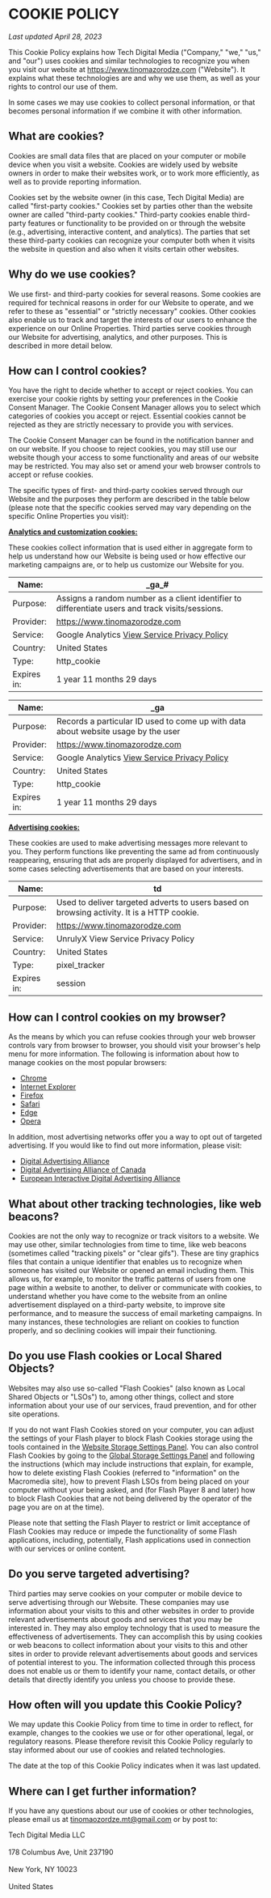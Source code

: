 # COOKIE POLICY

_Last updated April 28, 2023_

This Cookie Policy explains how Tech Digital Media ("Company," "we," "us," and "our") uses cookies and similar technologies to recognize you when you visit our website at https://www.tinomazorodze.com ("Website"). It explains what these technologies are and why we use them, as well as your rights to control our use of them.

In some cases we may use cookies to collect personal information, or that becomes personal information if we combine it with other information.

## What are cookies?

Cookies are small data files that are placed on your computer or mobile device when you visit a website. Cookies are widely used by website owners in order to make their websites work, or to work more efficiently, as well as to provide reporting information.

Cookies set by the website owner (in this case, Tech Digital Media) are called "first-party cookies." Cookies set by parties other than the website owner are called "third-party cookies." Third-party cookies enable third-party features or functionality to be provided on or through the website (e.g., advertising, interactive content, and analytics). The parties that set these third-party cookies can recognize your computer both when it visits the website in question and also when it visits certain other websites.

## Why do we use cookies?

We use first- and third-party cookies for several reasons. Some cookies are required for technical reasons in order for our Website to operate, and we refer to these as "essential" or "strictly necessary" cookies. Other cookies also enable us to track and target the interests of our users to enhance the experience on our Online Properties. Third parties serve cookies through our Website for advertising, analytics, and other purposes. This is described in more detail below.

## How can I control cookies?

You have the right to decide whether to accept or reject cookies. You can exercise your cookie rights by setting your preferences in the Cookie Consent Manager. The Cookie Consent Manager allows you to select which categories of cookies you accept or reject. Essential cookies cannot be rejected as they are strictly necessary to provide you with services.

The Cookie Consent Manager can be found in the notification banner and on our website. If you choose to reject cookies, you may still use our website though your access to some functionality and areas of our website may be restricted. You may also set or amend your web browser controls to accept or refuse cookies.

The specific types of first- and third-party cookies served through our Website and the purposes they perform are described in the table below (please note that the specific cookies served may vary depending on the specific Online Properties you visit):

<strong><u>Analytics and customization cookies:</u></strong>

These cookies collect information that is used either in aggregate form to help us understand how our Website is being used or how effective our marketing campaigns are, or to help us customize our Website for you.

| Name:       | \_ga\_#                                                                                          |
| ----------- | ------------------------------------------------------------------------------------------------ |
| Purpose:    | Assigns a random number as a client identifier to differentiate users and track visits/sessions. |
| Provider:   | https://www.tinomazorodze.com                                                                    |
| Service:    | Google Analytics [View Service Privacy Policy](https://policies.google.com/privacy)              |
| Country:    | United States                                                                                    |
| Type:       | http_cookie                                                                                      |
| Expires in: | 1 year 11 months 29 days                                                                         |

| Name:       | \_ga                                                                                |
| ----------- | ----------------------------------------------------------------------------------- |
| Purpose:    | Records a particular ID used to come up with data about website usage by the user   |
| Provider:   | https://www.tinomazorodze.com                                                       |
| Service:    | Google Analytics [View Service Privacy Policy](https://policies.google.com/privacy) |
| Country:    | United States                                                                       |
| Type:       | http_cookie                                                                         |
| Expires in: | 1 year 11 months 29 days                                                            |

<strong><u>Advertising cookies:</u></strong>

These cookies are used to make advertising messages more relevant to you. They perform functions like preventing the same ad from continuously reappearing, ensuring that ads are properly displayed for advertisers, and in some cases selecting advertisements that are based on your interests.

| Name:       | td                                                                                         |
| ----------- | ------------------------------------------------------------------------------------------ |
| Purpose:    | Used to deliver targeted adverts to users based on browsing activity. It is a HTTP cookie. |
| Provider:   | https://www.tinomazorodze.com                                                              |
| Service:    | UnrulyX View Service Privacy Policy                                                        |
| Country:    | United States                                                                              |
| Type:       | pixel_tracker                                                                              |
| Expires in: | session                                                                                    |

## How can I control cookies on my browser?

As the means by which you can refuse cookies through your web browser controls vary from browser to browser, you should visit your browser's help menu for more information. The following is information about how to manage cookies on the most popular browsers:

- [Chrome](https://support.google.com/chrome/answer/95647#zippy=%2Callow-or-block-cookies)
- [Internet Explorer](https://support.microsoft.com/en-us/windows/delete-and-manage-cookies-168dab11-0753-043d-7c16-ede5947fc64d)
- [Firefox](https://support.mozilla.org/en-US/kb/enhanced-tracking-protection-firefox-desktop?redirectslug=enable-and-disable-cookies-website-preferences&redirectlocale=en-US)
- [Safari](https://support.apple.com/en-ie/guide/safari/sfri11471/mac)
- [Edge](https://support.microsoft.com/en-us/windows/microsoft-edge-browsing-data-and-privacy-bb8174ba-9d73-dcf2-9b4a-c582b4e640dd)
- [Opera](https://help.opera.com/en/latest/web-preferences/)

In addition, most advertising networks offer you a way to opt out of targeted advertising. If you would like to find out more information, please visit:

- [Digital Advertising Alliance](http://www.aboutads.info/choices/)
- [Digital Advertising Alliance of Canada](https://youradchoices.ca/)
- [European Interactive Digital Advertising Alliance](http://www.youronlinechoices.com/)

## What about other tracking technologies, like web beacons?

Cookies are not the only way to recognize or track visitors to a website. We may use other, similar technologies from time to time, like web beacons (sometimes called "tracking pixels" or "clear gifs"). These are tiny graphics files that contain a unique identifier that enables us to recognize when someone has visited our Website or opened an email including them. This allows us, for example, to monitor the traffic patterns of users from one page within a website to another, to deliver or communicate with cookies, to understand whether you have come to the website from an online advertisement displayed on a third-party website, to improve site performance, and to measure the success of email marketing campaigns. In many instances, these technologies are reliant on cookies to function properly, and so declining cookies will impair their functioning.

## Do you use Flash cookies or Local Shared Objects?

Websites may also use so-called "Flash Cookies" (also known as Local Shared Objects or "LSOs") to, among other things, collect and store information about your use of our services, fraud prevention, and for other site operations.

If you do not want Flash Cookies stored on your computer, you can adjust the settings of your Flash player to block Flash Cookies storage using the tools contained in the [Website Storage Settings Panel](http://www.macromedia.com/support/documentation/en/flashplayer/help/settings_manager07.html). You can also control Flash Cookies by going to the [Global Storage Settings Panel](http://www.macromedia.com/support/documentation/en/flashplayer/help/settings_manager03.html) and following the instructions (which may include instructions that explain, for example, how to delete existing Flash Cookies (referred to "information" on the Macromedia site), how to prevent Flash LSOs from being placed on your computer without your being asked, and (for Flash Player 8 and later) how to block Flash Cookies that are not being delivered by the operator of the page you are on at the time).

Please note that setting the Flash Player to restrict or limit acceptance of Flash Cookies may reduce or impede the functionality of some Flash applications, including, potentially, Flash applications used in connection with our services or online content.

## Do you serve targeted advertising?

Third parties may serve cookies on your computer or mobile device to serve advertising through our Website. These companies may use information about your visits to this and other websites in order to provide relevant advertisements about goods and services that you may be interested in. They may also employ technology that is used to measure the effectiveness of advertisements. They can accomplish this by using cookies or web beacons to collect information about your visits to this and other sites in order to provide relevant advertisements about goods and services of potential interest to you. The information collected through this process does not enable us or them to identify your name, contact details, or other details that directly identify you unless you choose to provide these.

## How often will you update this Cookie Policy?

We may update this Cookie Policy from time to time in order to reflect, for example, changes to the cookies we use or for other operational, legal, or regulatory reasons. Please therefore revisit this Cookie Policy regularly to stay informed about our use of cookies and related technologies.

The date at the top of this Cookie Policy indicates when it was last updated.

## Where can I get further information?

If you have any questions about our use of cookies or other technologies, please email us at tinomaozordze.mt@gmail.com or by post to:

Tech Digital Media LLC <br></br>
178 Columbus Ave, Unit 237190 <br></br>
New York, NY 10023 <br></br>
United States <br></br>
